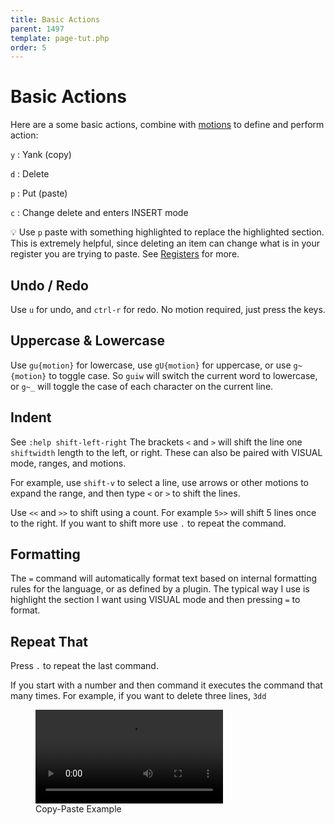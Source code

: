 ```yaml
---
title: Basic Actions
parent: 1497
template: page-tut.php
order: 5
---
```


# Basic Actions

Here are a some basic actions, combine with [motions](/working-with-vim/basic-motions/) to define and perform action:

`y`
: Yank (copy)

`d`
: Delete

`p`
: Put (paste)

`c`
: Change delete and enters INSERT mode

<span class="tip">💡</span> Use `p` paste with something highlighted to replace the highlighted section. This is extremely helpful, since deleting an item can change what is in your register you are trying to paste. See [Registers](/working-with-vim/registers/) for more.

## Undo / Redo

Use `u` for undo, and `ctrl-r` for redo. No motion required, just press the keys.


## Uppercase & Lowercase

Use `gu{motion}` for lowercase, use `gU{motion}` for uppercase, or use `g~{motion}` to toggle case. So `guiw` will switch the current word to lowercase, or `g~_` will toggle the case of each character on the current line.


## Indent

<span class="sidenote">See `:help shift-left-right`</span> The brackets `<` and `>` will shift the line one `shiftwidth` length to the left, or right. These can also be paired with VISUAL mode, ranges, and motions.

For example, use `shift-v` to select a line, use arrows or other motions to expand the range, and then type `<` or `>` to shift the lines.

Use `<<` and `>>` to shift using a count. For example `5>>` will shift 5 lines once to the right. If you want to shift more use `.` to repeat the command.


## Formatting

The `=` command will automatically format text based on internal formatting rules for the language, or as defined by a plugin. The typical way I use is highlight the section I want using VISUAL mode and then pressing `=` to format.


## Repeat That

Press `.` to repeat the last command.

If you start with a number and then command it executes the command that many times. For example, if you want to delete three lines, `3dd`


<figure class="wp-block-video"><video controls src="https://mkaz.blog/wp-content/uploads/2019/03/copy-vis-paste.mp4"></video><figcaption>Copy-Paste Example</figcaption></figure>
